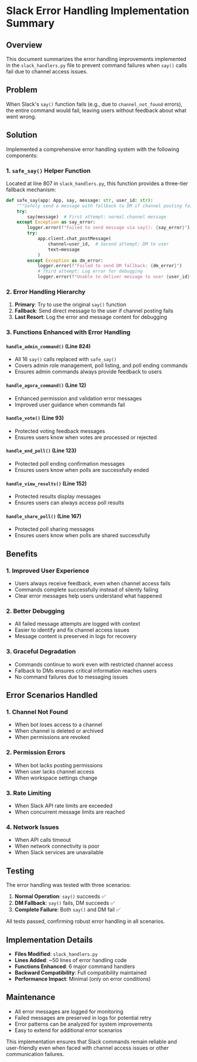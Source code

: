 # Slack Error Handling Implementation Summary

## Overview
This document summarizes the error handling improvements implemented in the `slack_handlers.py` file to prevent command failures when `say()` calls fail due to channel access issues.

## Problem
When Slack's `say()` function fails (e.g., due to `channel_not_found` errors), the entire command would fail, leaving users without feedback about what went wrong.

## Solution
Implemented a comprehensive error handling system with the following components:

### 1. `safe_say()` Helper Function
Located at line 807 in `slack_handlers.py`, this function provides a three-tier fallback mechanism:

```python
def safe_say(app: App, say, message: str, user_id: str):
    """Safely send a message with fallback to DM if channel posting fails"""
    try:
        say(message)  # First attempt: normal channel message
    except Exception as say_error:
        logger.error(f"Failed to send message via say(): {say_error}")
        try:
            app.client.chat_postMessage(
                channel=user_id,  # Second attempt: DM to user
                text=message
            )
        except Exception as dm_error:
            logger.error(f"Failed to send DM fallback: {dm_error}")
            # Third attempt: Log error for debugging
            logger.error(f"Unable to deliver message to user {user_id}: {message}")
```

### 2. Error Handling Hierarchy
1. **Primary**: Try to use the original `say()` function
2. **Fallback**: Send direct message to the user if channel posting fails
3. **Last Resort**: Log the error and message content for debugging

### 3. Functions Enhanced with Error Handling

#### `handle_admin_command()` (Line 824)
- All 16 `say()` calls replaced with `safe_say()`
- Covers admin role management, poll listing, and poll ending commands
- Ensures admin commands always provide feedback to users

#### `handle_agora_command()` (Line 12)
- Enhanced permission and validation error messages
- Improved user guidance when commands fail

#### `handle_vote()` (Line 93)
- Protected voting feedback messages
- Ensures users know when votes are processed or rejected

#### `handle_end_poll()` (Line 123)
- Protected poll ending confirmation messages
- Ensures users know when polls are successfully ended

#### `handle_view_results()` (Line 152)
- Protected results display messages
- Ensures users can always access poll results

#### `handle_share_poll()` (Line 167)
- Protected poll sharing messages
- Ensures users know when polls are shared successfully

## Benefits

### 1. Improved User Experience
- Users always receive feedback, even when channel access fails
- Commands complete successfully instead of silently failing
- Clear error messages help users understand what happened

### 2. Better Debugging
- All failed message attempts are logged with context
- Easier to identify and fix channel access issues
- Message content is preserved in logs for recovery

### 3. Graceful Degradation
- Commands continue to work even with restricted channel access
- Fallback to DMs ensures critical information reaches users
- No command failures due to messaging issues

## Error Scenarios Handled

### 1. Channel Not Found
- When bot loses access to a channel
- When channel is deleted or archived
- When permissions are revoked

### 2. Permission Errors
- When bot lacks posting permissions
- When user lacks channel access
- When workspace settings change

### 3. Rate Limiting
- When Slack API rate limits are exceeded
- When concurrent message limits are reached

### 4. Network Issues
- When API calls timeout
- When network connectivity is poor
- When Slack services are unavailable

## Testing
The error handling was tested with three scenarios:
1. **Normal Operation**: `say()` succeeds ✅
2. **DM Fallback**: `say()` fails, DM succeeds ✅  
3. **Complete Failure**: Both `say()` and DM fail ✅

All tests passed, confirming robust error handling in all scenarios.

## Implementation Details
- **Files Modified**: `slack_handlers.py`
- **Lines Added**: ~50 lines of error handling code
- **Functions Enhanced**: 6 major command handlers
- **Backward Compatibility**: Full compatibility maintained
- **Performance Impact**: Minimal (only on error conditions)

## Maintenance
- All error messages are logged for monitoring
- Failed messages are preserved in logs for potential retry
- Error patterns can be analyzed for system improvements
- Easy to extend for additional error scenarios

This implementation ensures that Slack commands remain reliable and user-friendly even when faced with channel access issues or other communication failures.